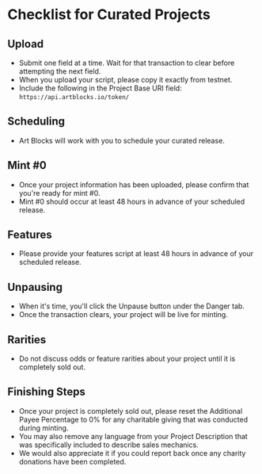 # Checklist for Curated Projects

## Upload
- Submit one field at a time. Wait for that transaction to clear before attempting the next field.
- When you upload your script, please copy it exactly from testnet.
- Include the following in the Project Base URI field: `https://api.artblocks.io/token/`

## Scheduling
- Art Blocks will work with you to schedule your curated release.

## Mint #0
- Once your project information has been uploaded, please confirm that you're ready for mint #0.
- Mint #0 should occur at least 48 hours in advance of your scheduled release.

## Features
- Please provide your features script at least 48 hours in advance of your scheduled release.

## Unpausing
- When it's time, you'll click the Unpause button under the Danger tab.
- Once the transaction clears, your project will be live for minting.

## Rarities
- Do not discuss odds or feature rarities about your project until it is completely sold out.

## Finishing Steps
- Once your project is completely sold out, please reset the Additional Payee Percentage to 0% for any charitable giving that was conducted during minting.
- You may also remove any language from your Project Description that was specifically included to describe sales mechanics.
- We would also appreciate it if you could report back once any charity donations have been completed.
